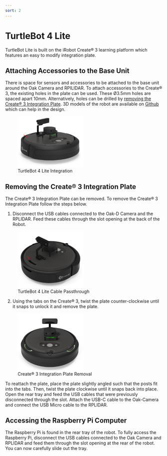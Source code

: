 ```yaml
---
sort: 2
---
```


# TurtleBot 4 Lite

TurtleBot Lite is built on the iRobot Create® 3 learning platform which features an easy to modify integration plate.

## Attaching Accessories to the Base Unit

There is space for sensors and accessories to be attached to the base unit around the Oak Camera and RPILIDAR. To attach accessories to the Create® 3, the existing holes in the plate can be used. These Ø3.5mm holes are spaced apart 10mm. Alternatively, holes can be drilled by [removing the Create® 3 Integration Plate](#removing-the-create%C2%AE-3-integration-plate). 3D models of the robot are available on [Github](https://github.com/turtlebot/turtlebot4-hardware) which can help in the design.

<figure class="aligncenter">
    <img src="media/lite_integration_plate.png" alt="Create 3 Integration Plate" style="width: 50%"/>
    <figcaption>TurtleBot 4 Lite Integration</figcaption>
</figure>

## Removing the Create® 3 Integration Plate

The Create® 3 Integration Plate can be removed. To remove the Create® 3 Integration Plate follow the steps below.

1. Disconnect the USB cables connected to the Oak-D Camera and the RPLIDAR. Feed these cables through the slot opening at the back of the Robot.

<figure class="aligncenter">
    <img src="media/lite_cable_passthrough.png" alt="TurtleBot 4 Lite cables" style="width: 50%"/>
    <figcaption>TurtleBot 4 Lite Cable Passthrough</figcaption>
</figure>

2. Using the tabs on the Create® 3, twist the plate counter-clockwise until it snaps to unlock it and remove the plate.

<figure class="aligncenter">
    <img src="media/lite_remove_create3.png" alt="TurtleBot 4 Lite remove integration" style="width: 50%"/>
    <figcaption>Create® 3 Integration Plate Removal</figcaption>
</figure>

To reattach the plate, place the plate slightly angled such that the posts fit into the tabs. Then, twist the plate clockwise until it snaps back into place. Open the rear tray and feed the USB cables that were previously disconnected through the slot. Attach the USB-C cable to the Oak-Camera and connect the USB Micro cable to the RPLIDAR.

## Accessing the Raspberry Pi Computer

The Raspberry Pi is found in the rear tray of the robot. To fully access the Raspberry Pi, disconnect the USB cables connected to the Oak Camera and RPLIDAR and feed them through the slot opening at the rear of the robot. You can now carefully slide out the tray.
 

